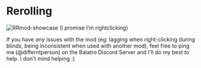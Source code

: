 # Rerolling
![RRmod-showcase](https://github.com/user-attachments/assets/cdfeb3fc-ee3b-464b-932f-2e052707fbee)
(I promise I'm rightclicking)

If you have _any_ issues with the mod (eg: lagging when right-clicking during blinds, being inconsistent when used with another mod), feel free to ping me (@differntperson) on the Balatro Discord Server and I'll do my best to help. I don't mind helping :)
